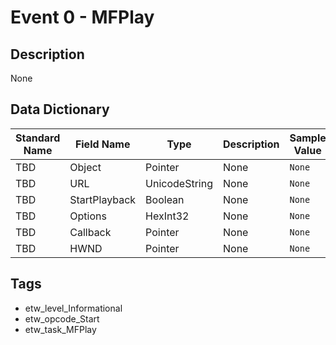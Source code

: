 # Event 0 - MFPlay

## Description
None

## Data Dictionary
|Standard Name|Field Name|Type|Description|Sample Value|
|---|---|---|---|---|
|TBD|Object|Pointer|None|`None`|
|TBD|URL|UnicodeString|None|`None`|
|TBD|StartPlayback|Boolean|None|`None`|
|TBD|Options|HexInt32|None|`None`|
|TBD|Callback|Pointer|None|`None`|
|TBD|HWND|Pointer|None|`None`|

## Tags
* etw_level_Informational
* etw_opcode_Start
* etw_task_MFPlay